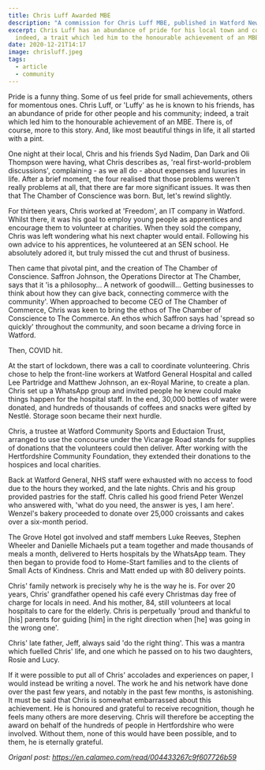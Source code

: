 ```yaml
---
title: Chris Luff Awarded MBE
description: "A commission for Chris Luff MBE, published in Watford News. "
excerpt: Chris Luff has an abundance of pride for his local town and community;
  indeed, a trait which led him to the honourable achievement of an MBE.
date: 2020-12-21T14:17
image: chrisluff.jpeg
tags:
  - article
  - community
---
```

Pride is a funny thing. Some of us feel pride for small achievements, others for momentous ones. Chris Luff, or 'Luffy' as he is known to his friends, has an abundance of pride for other people and his community; indeed, a trait which led him to the honourable achievement of an MBE. There is, of course, more to this story. And, like most beautiful things in life, it all started with a pint. 

One night at their local, Chris and his friends Syd Nadim, Dan Dark and Oli Thompson were having, what Chris describes as, 'real first-world-problem discussions', complaining - as we all do - about expenses and luxuries in life. After a brief moment, the four realised that those problems weren't really problems at all, that there are far more significant issues. It was then that The Chamber of Conscience was born. But, let's rewind slightly. 

For thirteen years, Chris worked at 'Freedom', an IT company in Watford. Whilst there, it was his goal to employ young people as apprentices and encourage them to volunteer at charities. When they sold the company, Chris was left wondering what his next chapter would entail. Following his own advice to his apprentices, he volunteered at an SEN school. He absolutely adored it, but truly missed the cut and thrust of business. 

Then came that pivotal pint, and the creation of The Chamber of Conscience. Saffron Johnson, the Operations Director at The Chamber, says that it 'is a philosophy... A network of goodwill... Getting businesses to think about how they can give back, connecting commerce with the community'. When approached to become CEO of The Chamber of Commerce, Chris was keen to bring the ethos of The Chamber of Conscience to The Commerce. An ethos which Saffron says had 'spread so quickly' throughout the community, and soon became a driving force in Watford. 

Then, COVID hit.

At the start of lockdown, there was a call to coordinate volunteering. Chris chose to help the front-line workers at Watford General Hospital and called Lee Partridge and Matthew Johnson, an ex-Royal Marine, to create a plan. Chris set up a WhatsApp group and invited people he knew could make things happen for the hospital staff. In the end, 30,000 bottles of water were donated, and hundreds of thousands of coffees and snacks were gifted by Nestlé. Storage soon became their next hurdle.

Chris, a trustee at Watford Community Sports and Eductaion Trust, arranged to use the concourse under the Vicarage Road stands for supplies of donations that the volunteers could then deliver. After working with the Hertfordshire Community Foundation, they extended their donations to the hospices and local charities. 

Back at Watford General, NHS staff were exhausted with no access to food due to the hours they worked, and the late nights. Chris and his group provided pastries for the staff. Chris called his good friend Peter Wenzel who answered with, 'what do you need, the answer is yes, I am here'. Wenzel's bakery proceeded to donate over 25,000 croissants and cakes over a six-month period.

The Grove Hotel got involved and staff members Luke Reeves, Stephen Wheeler and Danielle Michaels put a team together and made thousands of meals a month, delivered to Herts hospitals by the WhatsApp team. They then began to provide food to Home-Start families and to the clients of Small Acts of Kindness. Chris and Matt ended up with 80 delivery points. 

Chris' family network is precisely why he is the way he is. For over 20 years, Chris' grandfather opened his café every Christmas day free of charge for locals in need. And his mother, 84, still volunteers at local hospitals to care for the elderly. Chris is perpetually 'proud and thankful to \[his] parents for guiding \[him] in the right direction when \[he] was going in the wrong one'. 

Chris' late father, Jeff, always said 'do the right thing'. This was a mantra which fuelled Chris' life, and one which he passed on to his two daughters, Rosie and Lucy. 

If it were possible to put all of Chris' accolades and experiences on paper, I would instead be writing a novel. The work he and his network have done over the past few years, and notably in the past few months, is astonishing. It must be said that Chris is somewhat embarrassed about this achievement. He is honoured and grateful to receive recognition, though he feels many others are more deserving. Chris will therefore be accepting the award on behalf of the hundreds of people in Hertfordshire who were involved. Without them, none of this would have been possible, and to them, he is eternally grateful.



*Origanl post: https://en.calameo.com/read/004433267c9f607726b59*